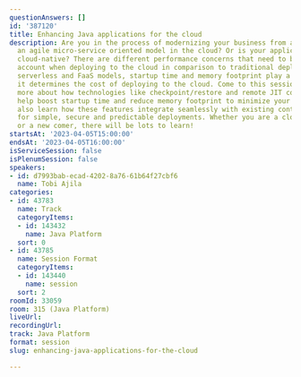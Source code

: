 ```yaml
---
questionAnswers: []
id: '387120'
title: Enhancing Java applications for the cloud
description: Are you in the process of modernizing your business from a monolith to
  an agile micro-service oriented model in the cloud? Or is your application already
  cloud-native? There are different performance concerns that need to be taken into
  account when deploying to the cloud in comparison to traditional deployments. With
  serverless and FaaS models, startup time and memory footprint play a big role, as
  it determines the cost of deploying to the cloud. Come to this session to learn
  more about how technologies like checkpoint/restore and remote JIT compilation can
  help boost startup time and reduce memory footprint to minimize your costs. You'll
  also learn how these features integrate seamlessly with existing container technologies
  for simple, secure and predictable deployments. Whether you are a cloud veteran
  or a new comer, there will be lots to learn!
startsAt: '2023-04-05T15:00:00'
endsAt: '2023-04-05T16:00:00'
isServiceSession: false
isPlenumSession: false
speakers:
- id: d7993bab-ecad-4202-8a76-61b64f27cbf6
  name: Tobi Ajila
categories:
- id: 43783
  name: Track
  categoryItems:
  - id: 143432
    name: Java Platform
  sort: 0
- id: 43785
  name: Session Format
  categoryItems:
  - id: 143440
    name: session
  sort: 2
roomId: 33059
room: 315 (Java Platform)
liveUrl: 
recordingUrl: 
track: Java Platform
format: session
slug: enhancing-java-applications-for-the-cloud

---
```

